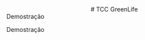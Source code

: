 <div align="center">
 # TCC GreenLife

</div
### Projeto de Conclusão de Curso em PHP usando o MySQL de um mercado online vegano
#- OBJETIVO DO SITE
###- Fazer a compra de um produto através da plataforma pag seguro usando HTML e CSS para o front-end, e com a capacidade de salvar os dados no MySQL

## Demostração

Demostração
